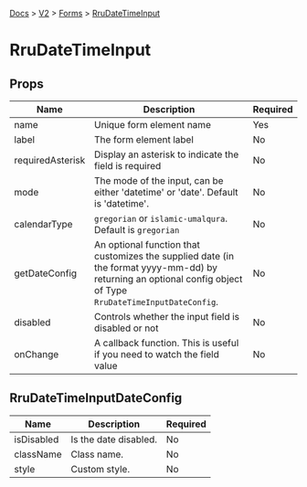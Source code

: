 [Docs](/) > [V2](/docs/v2/get-started) > [Forms](/docs/v2/components/RruForm) > [RruDateTimeInput](/docs/v2/components/RruDateTimeInput)

# RruDateTimeInput

## Props

| Name             | Description                                                                                                                                                    | Required |
| ---------------- | -------------------------------------------------------------------------------------------------------------------------------------------------------------- | -------- |
| name             | Unique form element name                                                                                                                                       | Yes      |
| label            | The form element label                                                                                                                                         | No       |
| requiredAsterisk | Display an asterisk to indicate the field is required                                                                                                          | No       |
| mode             | The mode of the input, can be either 'datetime' or 'date'. Default is 'datetime'.                                                                              | No       |
| calendarType     | `gregorian` or `islamic-umalqura`. Default is `gregorian`                                                                                                      | No       |
| getDateConfig    | An optional function that customizes the supplied date (in the format yyyy-mm-dd) by returning an optional config object of Type `RruDateTimeInputDateConfig`. | No       |
| disabled         | Controls whether the input field is disabled or not                                                                                                            | No       |
| onChange         | A callback function. This is useful if you need to watch the field value                                                                                       | No       |

## RruDateTimeInputDateConfig

| Name       | Description           | Required |
| ---------- | --------------------- | -------- |
| isDisabled | Is the date disabled. | No       |
| className  | Class name.           | No       |
| style      | Custom style.         | No       |
